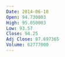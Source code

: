 ```yaml
---
Date: 2014-06-10
Open: 94.730003
High: 95.050003
Low: 93.57
Close: 94.25
Adj Close: 87.697365
Volume: 62777000
---
```

